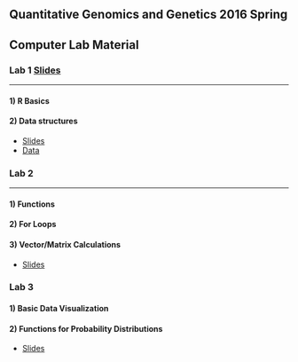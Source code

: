 Quantitative Genomics and Genetics 2016 Spring
------

## Computer Lab Material 

### Lab 1 [Slides](http://htmlpreview.github.io/?https://github.com/jinhyunju/QG16_computerlab/blob/master/Lab1/QG16_computerlab1_page_ver.html "Lab1")
---

#### 1) R Basics 
#### 2) Data structures 

* [Slides](http://htmlpreview.github.io/?https://github.com/jinhyunju/QG16_computerlab/blob/master/Lab1/QG16_computerlab1_page_ver.html "Lab1")
* [Data](http://htmlpreview.github.io/?https://github.com/jinhyunju/QG16_computerlab/blob/master/Lab1/QG16-lab1-data.csv)

### Lab 2
---

#### 1) Functions
#### 2) For Loops
#### 3) Vector/Matrix Calculations 

* [Slides](http://htmlpreview.github.io/?https://github.com/jinhyunju/QG16_computerlab/blob/master/Lab2/QG16_computerlab2.html "Lab1")


### Lab 3 

#### 1) Basic Data Visualization
#### 2) Functions for Probability Distributions

* [Slides](http://htmlpreview.github.io/?https://github.com/jinhyunju/QG16_computerlab/blob/master/Lab3/QG16_computerlab3.html "Lab3")
